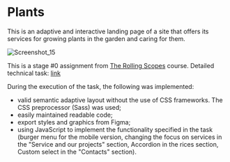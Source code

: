 # Plants 

This is an adaptive and interactive landing page of a site that offers its services for growing plants in the garden and caring for them.

![Screenshot_15](https://user-images.githubusercontent.com/49239848/217266570-b1a35fba-058a-4093-9507-143d4924d637.png)


This is a stage #0 assignment from [The Rolling Scopes](https://rs.school) course.
Detailed technical task: [link](https://github.com/rolling-scopes-school/tasks/blob/master/tasks/plants/plants.md)

During the execution of the task, the following was implemented:
- valid semantic adaptive layout without the use of CSS frameworks. The CSS preprocessor (Sass) was used;
- easily maintained readable code;
- export styles and graphics from Figma;
- using JavaScript to implement the functionality specified in the task (burger menu for the mobile version, changing the focus on services in the "Service and our projects" section, Accordion in the rices section, Custom select in the "Contacts" section).

